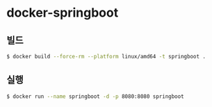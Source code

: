 # docker-springboot

## 빌드
```sh
$ docker build --force-rm --platform linux/amd64 -t springboot .   
```

## 실행
```sh
$ docker run --name springboot -d -p 8080:8080 springboot 
```
